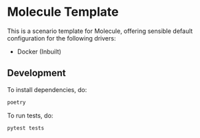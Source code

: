 # Molecule Template

This is a scenario template for Molecule,
offering sensible default configuration for the following drivers:

- Docker (Inbuilt)

## Development

To install dependencies, do:

```bash
poetry
```

To run tests, do:

```bash
pytest tests
```
